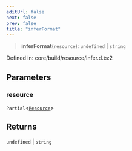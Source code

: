 ```yaml
---
editUrl: false
next: false
prev: false
title: "inferFormat"
---
```


> **inferFormat**(`resource`): `undefined` \| `string`

Defined in: core/build/resource/infer.d.ts:2

## Parameters

### resource

`Partial`\<[`Resource`](/reference/dpkit/resource/)\>

## Returns

`undefined` \| `string`
